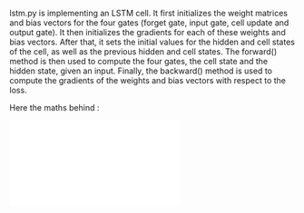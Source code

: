 lstm.py is implementing an LSTM cell. It first initializes the weight matrices and bias vectors for the four gates (forget gate, input gate, cell update and output gate). It then initializes the gradients for each of these weights and bias vectors. After that, it sets the initial values for the hidden and cell states of the cell, as well as the previous hidden and cell states. The forward() method is then used to compute the four gates, the cell state and the hidden state, given an input. Finally, the backward() method is used to compute the gradients of the weights and bias vectors with respect to the loss.

Here the maths behind :

![Screenshot](lstm.pdf)
